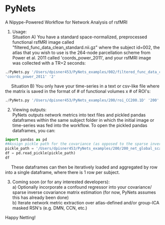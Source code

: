 # PyNets
A Nipype-Powered Workflow for Network Analysis of rsfMRI

1. Usage:\
Situation A) You have a standard space-normalized, preprocessed functional rsfMRI image called 
"filtered_func_data_clean_standard.nii.gz" where the subject id=002, the atlas that you wish to
use is the 264-node parcellation scheme from Power et al. 2011 called 'coords_power_2011', and
your rsfMRI image was collected with a TR=2 seconds:
```python
./PyNets.py '/Users/dpisner453/PyNets_examples/002/filtered_func_data_clean_standard.nii.gz' '002' \
'coords_power_2011' '2'
```
&nbsp;&nbsp;&nbsp;&nbsp; Situation B) You only have your time-series in a text or csv-like file where the matrix is saved
in the format of # of functional volumes x # of ROI's:
```python
./PyNets.py '/Users/dpisner453/PyNets_examples/200/roi_CC200.1D' '200'
```

2. Viewing outputs:\
PyNets outputs network metrics into text files and pickled pandas dataframes within the same subject folder 
in which the initial image or time-series was fed into the workflow. To open the pickled pandas dataframes, 
you can:
```python
import pandas as pd
##Assign pickle path for the covariance (as opposed to the sparse inverse covariance net)
pickle_path = '/Users/dpisner453/PyNets_examples/200/200_net_global_scalars_cov_200'
df = pd.read_pickle(pickle_path)
df
```
&nbsp;&nbsp;&nbsp;&nbsp; These dataframes can then be iteratively loaded and aggregated by row into a single dataframe, where there is 1 
row per subject.

3. Coming soon (or for any interested developers):\
a) Optionally incorporate a confound regressor into your covariance/ sparse inverse covariance matrix estimation (for now, PyNets assumes this has already been done)\
b) Iterate network metric extraction over atlas-defined and/or group-ICA masked RSN's (e.g. DMN, CCN, etc.)

Happy Netting!
